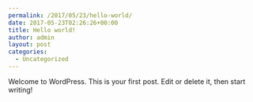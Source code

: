 ```yaml
---
permalink: /2017/05/23/hello-world/
date: 2017-05-23T02:26:26+00:00
title: Hello world!
author: admin
layout: post
categories:
  - Uncategorized
---
```


Welcome to WordPress. This is your first post. Edit or delete it, then start writing!